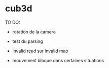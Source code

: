 # cub3d

TO DO:

- rotation de la camera

- test du parsing

- invalid read sur invalid map

- mouvement bloque dans certaines situations
